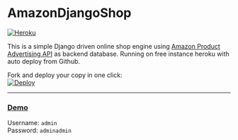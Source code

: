 AmazonDjangoShop
================


[![Heroku](https://heroku-badge.herokuapp.com/?app=amazon-django-shop)](https://amazon-django-shop.herokuapp.com/)

This is a simple Django driven online shop engine using [Amazon Product Advertising API](https://docs.aws.amazon.com/AWSECommerceService/latest/DG/becomingDev.html) as backend database. Running on free instance heroku with auto deploy from Github.

Fork and deploy your copy in one click:  
[![Deploy](https://www.herokucdn.com/deploy/button.svg)](https://heroku.com/deploy)

---
### [Demo](https://amazon-django-shop.herokuapp.com/)
Username: `admin`  
Password: `adminadmin`